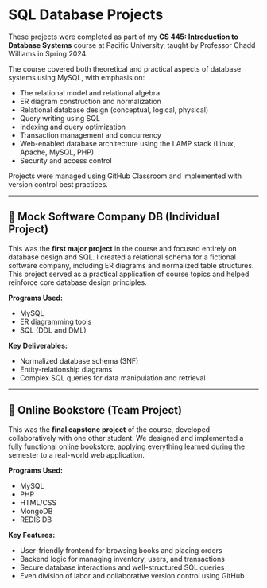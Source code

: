 # SQL Database Projects

These projects were completed as part of my **CS 445: Introduction to Database Systems** course at Pacific University, taught by Professor Chadd Williams in Spring 2024.

The course covered both theoretical and practical aspects of database systems using MySQL, with emphasis on:

- The relational model and relational algebra
- ER diagram construction and normalization
- Relational database design (conceptual, logical, physical)
- Query writing using SQL
- Indexing and query optimization
- Transaction management and concurrency
- Web-enabled database architecture using the LAMP stack (Linux, Apache, MySQL, PHP)
- Security and access control

Projects were managed using GitHub Classroom and implemented with version control best practices.

---

## 📂 Mock Software Company DB (Individual Project)

This was the **first major project** in the course and focused entirely on database design and SQL. I created a relational schema for a fictional software company, including ER diagrams and normalized table structures. This project served as a practical application of course topics and helped reinforce core database design principles.

**Programs Used:**
- MySQL
- ER diagramming tools
- SQL (DDL and DML)

**Key Deliverables:**
- Normalized database schema (3NF)
- Entity-relationship diagrams
- Complex SQL queries for data manipulation and retrieval

---

## 📂 Online Bookstore (Team Project)

This was the **final capstone project** of the course, developed collaboratively with one other student. We designed and implemented a fully functional online bookstore, applying everything learned during the semester to a real-world web application.

**Programs Used:**
- MySQL
- PHP
- HTML/CSS
- MongoDB
- REDIS DB

**Key Features:**
- User-friendly frontend for browsing books and placing orders
- Backend logic for managing inventory, users, and transactions
- Secure database interactions and well-structured SQL queries
- Even division of labor and collaborative version control using GitHub
